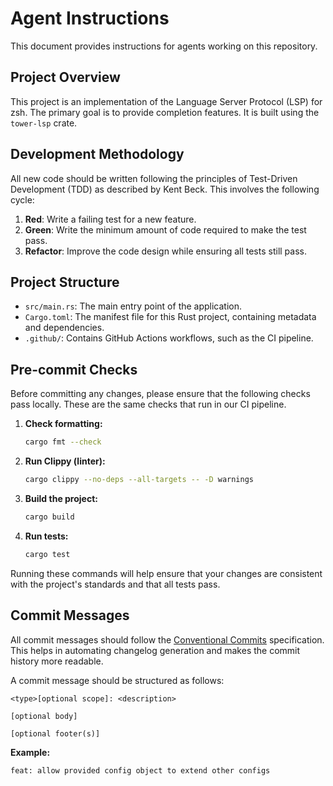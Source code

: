 # Agent Instructions

This document provides instructions for agents working on this repository.

## Project Overview

This project is an implementation of the Language Server Protocol (LSP) for zsh.
The primary goal is to provide completion features. It is built using the
`tower-lsp` crate.

## Development Methodology

All new code should be written following the principles of Test-Driven
Development (TDD) as described by Kent Beck. This involves the following cycle:

1. **Red**: Write a failing test for a new feature.
2. **Green**: Write the minimum amount of code required to make the test pass.
3. **Refactor**: Improve the code design while ensuring all tests still pass.

## Project Structure

- `src/main.rs`: The main entry point of the application.
- `Cargo.toml`: The manifest file for this Rust project, containing metadata
  and dependencies.
- `.github/`: Contains GitHub Actions workflows, such as the CI pipeline.

## Pre-commit Checks

Before committing any changes, please ensure that the following checks pass
locally. These are the same checks that run in our CI pipeline.

1. **Check formatting:**

   ```bash
   cargo fmt --check
   ```

2. **Run Clippy (linter):**

   ```bash
   cargo clippy --no-deps --all-targets -- -D warnings
   ```

3. **Build the project:**

   ```bash
   cargo build
   ```

4. **Run tests:**

   ```bash
   cargo test
   ```

Running these commands will help ensure that your changes are consistent with the
project's standards and that all tests pass.

## Commit Messages

All commit messages should follow the
[Conventional Commits](https://www.conventionalcommits.org/en/v1.0.0/)
specification. This helps in automating changelog generation and makes the
commit history more readable.

A commit message should be structured as follows:

```text
<type>[optional scope]: <description>

[optional body]

[optional footer(s)]
```

**Example:**

```text
feat: allow provided config object to extend other configs
```
